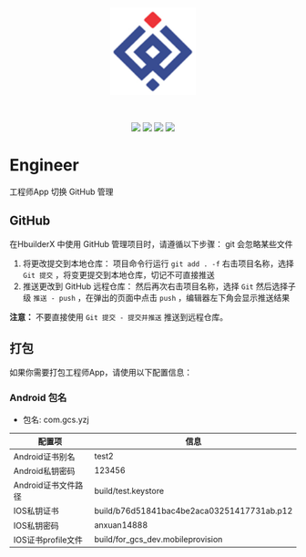 <br/>
<p align="center"><img width="150" src="./static/img/yzj.png" alt="InchwellLogo"></p>
<br/>
<p align="center">
  <a href="https://nodejs.org/en"><img src="https://img.shields.io/badge/node-16.0.0-brightgreen"></a>
  <a href="https://www.npmjs.com"><img src="https://img.shields.io/badge/npm-7.10.0-blue"></a>
  <a href="https://v2.cn.vuejs.org"><img src="https://img.shields.io/badge/vue-2.9.6-brightgreen"></a>
  <a href="https://v1.uviewui.com"><img src="https://img.shields.io/badge/uView%20UI-2.15.6-orange"></a>
</p>


# Engineer
工程师App
切换 GitHub 管理

## GitHub
在HbuilderX 中使用 GitHub 管理项目时，请遵循以下步骤：
git 会忽略某些文件 

1. 将更改提交到本地仓库：
项目命令行运行 `git add . -f` 
右击项目名称，选择  `Git 提交` ，将变更提交到本地仓库，切记不可直接推送
2. 推送更改到 GitHub 远程仓库：
然后再次右击项目名称，选择  `Git` 然后选择子级   `推送 - push` ，在弹出的页面中点击   `push` ，编辑器左下角会显示推送结果


**注意：** 不要直接使用 `Git 提交 - 提交并推送` 推送到远程仓库。

## 打包
如果你需要打包工程师App，请使用以下配置信息：

### Android 包名
- 包名: com.gcs.yzj


| 配置项       		 	| 信息           										|
| ---------------------	| ------------------------------------------------------|
| Android证书别名      	| test2           										|
| Android私钥密码      	| 123456         										|
| Android证书文件路径  	| build/test.keystore 									|
| IOS私钥证书      		| build/b76d51841bac4be2aca03251417731ab.p12           	|
| IOS私钥密码      		| anxuan14888         									|
| IOS证书profile文件  	| build/for_gcs_dev.mobileprovision 					|
